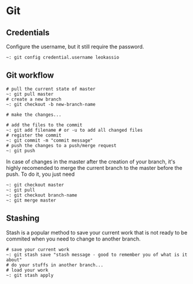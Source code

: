 # Git

## Credentials
Configure the username, but it still require the password.
```shell
~: git config credential.username leokassio
```

## Git workflow
```shell
# pull the current state of master
~: git pull master
# create a new branch
~: git checkout -b new-branch-name

# make the changes...

# add the files to the commit
~: git add filename # or -u to add all changed files
# register the commit
~: git commit -m "commit message"
# push the changes to a push/merge request
~: git push
```

In case of changes in the master after the creation of your branch, 
it's highly recomended to merge the current branch to the master before the push. 
To do it, you just need
```shell
~: git checkout master
~: git pull
~: git checkout branch-name
~: git merge master
```

## Stashing
Stash is a popular method to save your current work that is not ready to be commited when you need to change to another branch.
```shell
# save your current work
~: git stash save "stash message - good to remember you of what is it about"
# do your stuffs in another branch...
# load your work
~: git stash apply
```
